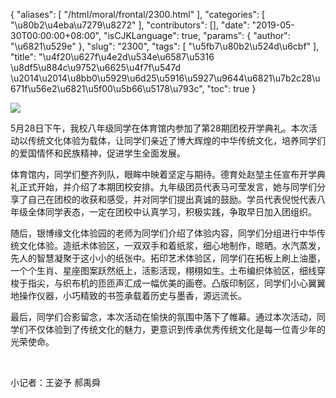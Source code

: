 {
    "aliases": [
        "/html/moral/frontal/2300.html"
    ],
    "categories": [
        "\u80b2\u4eba\u7279\u8272"
    ],
    "contributors": [],
    "date": "2019-05-30T00:00:00+08:00",
    "isCJKLanguage": true,
    "params": {
        "author": "\u6821\u529e"
    },
    "slug": "2300",
    "tags": [
        "\u5fb7\u80b2\u524d\u6cbf"
    ],
    "title": "\u4f20\u627f\u4e2d\u534e\u6587\u5316  \u8df5\u884c\u9752\u6625\u4f7f\u547d \u2014\u2014\u8bb0\u5929\u6d25\u5916\u5927\u9644\u6821\u7b2c28\u671f\u56e2\u6821\u5f00\u5b66\u5178\u793c",
    "toc": true
}

![](https://cdn.tfls.online/mirror/full/17746275dfb44b606116ba31be3cf9538d0f5be4.jpg)






 5月28日下午，我校八年级同学在体育馆内参加了第28期团校开学典礼。本次活动以传统文化体验为载体，让同学们亲近了博大辉煌的中华传统文化，培养同学们的爱国情怀和民族精神，促进学生全面发展。
 



 体育馆内，同学们整齐列队，眼眸中映着坚定与期待。德育处赵堃主任宣布开学典礼正式开始，并介绍了本期团校安排。九年级团员代表马可莹发言，她与同学们分享了自己在团校的收获和感受，并对同学们提出真诚的鼓励。学员代表倪悦代表八年级全体同学表态，一定在团校中认真学习，积极实践，争取早日加入团组织。
 



 随后，银博缘文化体验园的老师为同学们介绍了体验内容，同学们分组进行中华传统文化体验。造纸术体验区，一双双手和着纸浆，细心地制作，晾晒。水汽蒸发，先人的智慧凝聚于这小小的纸张中。拓印艺术体验区，同学们在拓板上刷上油墨，一个个生肖、星座图案跃然纸上，活影活现，栩栩如生。土布编织体验区，细线穿梭于指尖，与织布机的匝匝声汇成一幅优美的画卷。凸版印制区，同学们小心翼翼地操作仪器，小巧精致的书签承载着历史与墨香，源远流长。
 



 最后，同学们合影留念，本次活动在愉快的氛围中落下了帷幕。通过本次活动，同学们不仅体验到了传统文化的魅力，更意识到传承优秀传统文化是每一位青少年的光荣使命。
 



  
 



小记者：王姿予 郝禹舜



  




